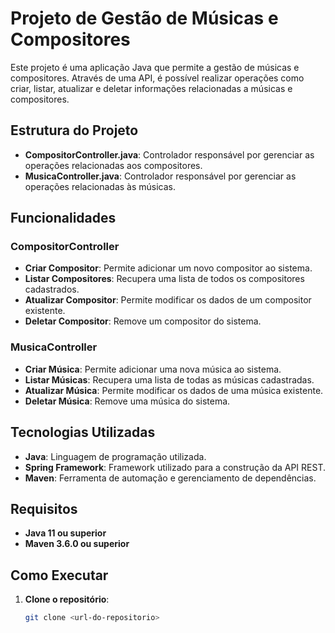 # Projeto de Gestão de Músicas e Compositores

Este projeto é uma aplicação Java que permite a gestão de músicas e compositores. Através de uma API, é possível realizar operações como criar, listar, atualizar e deletar informações relacionadas a músicas e compositores.

## Estrutura do Projeto

- **CompositorController.java**: Controlador responsável por gerenciar as operações relacionadas aos compositores.
- **MusicaController.java**: Controlador responsável por gerenciar as operações relacionadas às músicas.

## Funcionalidades

### CompositorController

- **Criar Compositor**: Permite adicionar um novo compositor ao sistema.
- **Listar Compositores**: Recupera uma lista de todos os compositores cadastrados.
- **Atualizar Compositor**: Permite modificar os dados de um compositor existente.
- **Deletar Compositor**: Remove um compositor do sistema.

### MusicaController

- **Criar Música**: Permite adicionar uma nova música ao sistema.
- **Listar Músicas**: Recupera uma lista de todas as músicas cadastradas.
- **Atualizar Música**: Permite modificar os dados de uma música existente.
- **Deletar Música**: Remove uma música do sistema.

## Tecnologias Utilizadas

- **Java**: Linguagem de programação utilizada.
- **Spring Framework**: Framework utilizado para a construção da API REST.
- **Maven**: Ferramenta de automação e gerenciamento de dependências.

## Requisitos

- **Java 11 ou superior**
- **Maven 3.6.0 ou superior**

## Como Executar

1. **Clone o repositório**:
   ```bash
   git clone <url-do-repositorio>
